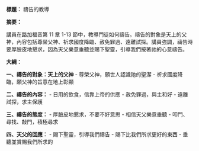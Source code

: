 **標題：** 禱告的教導

**摘要：**

講員在路加福音第 11 章 1-13 節中，教導門徒如何禱告。禱告的對象是天上的父神，內容包括尊榮父神、祈求國度降臨、赦免罪過、遠離試探。講員強調，禱告時要厚臉皮地懇求，因為天父樂意垂聽並賜下聖靈，引導我們按著祂的心意禱告。

**大綱：**

**一、禱告的對象：天上的父神**
    - 尊榮父神，願世人認識祂的聖潔
    - 祈求國度降臨，願父神的旨意在地上彰顯

**二、禱告的內容：**
    - 日用的飲食，信靠上帝的供應
    - 赦免罪過，與主和好
    - 遠離試探，求主保護

**三、禱告的態度：**
    - 厚臉皮地懇求，不要不好意思
    - 相信天父樂意垂聽
    - 叩門、尋找、敲門，積極尋求

**四、天父的回應：**
    - 賜下聖靈，引導我們禱告
    - 賜下比我們所求更好的東西
    - 垂聽並賞賜我們所求的